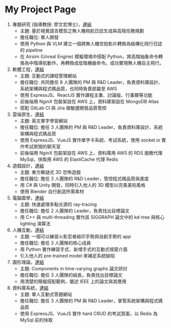 # My Project Page

1. 專題研究 (指導教授: 廖文宏博士)，[連結](https://github.com/bscny/undergraduate_project)
    - 主題: 基於視覺語言模型之無人機飛航日誌生成與高階任務規劃
    - 擔任職位: 單人開發
    - 使用 Python 與 VLM 建立一個將無人機空拍影片轉換為結構化飛行日誌的 pipeline
    - 在 Airsim (Unreal Engine) 模擬環境中搭配 Python，將高階抽象命令轉換為中階導航動作，再轉換成低階機器命令。成功實現無人機自主飛行。
2. 軟體工程，[連結](https://gitlab.com/jingxiang0405/moojidle)
    - 主題: 互動式的課程管理網站
    - 擔任職位: 共同擔任 8 人團隊的 PM 與 R&D Leader，負責資料庫設計、系統架構與程式碼品質，也同時負責部屬至 AWS
    - 使用 ExpressJS、ReactJS 實作課程主業、討論版、行事曆等功能
    - 前後端用 NginX 包裝架設在 AWS 上，資料庫架設在 MongoDB Atlas
    - 搭配 GitLab CI 與 Jira 做敏捷開發品質管控
3. 雲端原生，[連結](https://github.com/bscny/VocabularyLetsUlearn/tree/develope-master)
    - 主題: 英文單字學習網站
    - 擔任職位: 擔任 3 人團隊的 PM 與 R&D Leader，負責資料庫設計、系統架構與程式碼品質
    - 使用 ExpressJS、VueJS 實作單字卡系統、考試系統，使用 socket.io 實作考試房間的聊天室
    - 前後端用 NginX 包裝架設在 AWS 上，資料庫用 AWS 的 RDS 服務代理 MySql，快取用 AWS 的 ElastiCache 代理 Redis
4. 遊戲設計，[連結](https://github.com/shiokko/3DFinalProject)
    - 主題: 東方解謎式 3D 恐怖遊戲
    - 擔任職位: 擔任 3 人團隊的 R&D Leader，管控程式碼品質與進度
    - 用 C# 與 Unity 開發，同時引入他人的 3D 模型以完善美術風格
    - 使用 Blender 自行創造所需素材
5. 電腦圖學，[連結](https://github.com/bscny/CG_final_project)
    - 主題: 快速處理多點光源的 ray-tracing
    - 擔任職位: 擔任 2 人團隊的 Leader，負責找出目標論文
    - 用 C++ 與 multi-threading 實作該 SIGGRAPH 論文中的 kd-tree 與核心 lighting 演算法
6. 人機互動，[連結](https://github.com/EricLiu750501/HCI-FinalProject)
    - 主題: 一個可以練習火影忍者結印手勢與自創手勢的 app
    - 擔任職位: 擔任 3 人團隊的核心成員
    - 用 Python 實作練習手式、新增手式的互動式視窗介面
    - 引入他人的 pre-trained model 來補足系統缺陷
7. 圖形理論，[連結](https://www.canva.com/design/DAGodup9fA0/CzHraDehJ-TTylbJOEOJOg/edit)
    - 主題: Components in time-varying graphs 論文研討
    - 擔任職位: 擔任 3 人團隊的組長，負責找出目標論文
    - 用清楚的簡報搭配範例，闡述 IEEE 上的論文與其應用
8. 資料庫系統，[連結](https://github.com/bscny/Kataohoot?tab=readme-ov-file)
    - 主題: 單人互動式答題網站
    - 擔任職位: 擔任 3 人團隊的 PM 與 R&D Leader，掌管系統架構與程式碼品質
    - 使用 ExpressJS、VueJS 實作 hard CRUD 的考試頁面，以 Redis 為 MySql 前的快取
